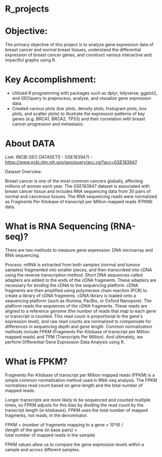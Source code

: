 # R_projects

# Objective:

The primary objective of this project is to analyze gene expression data of breast cancer and normal breast tissues, understand the differential expression of breast cancer genes, and construct various interactive and impactful graphs using R.
# Key Accomplishment: 

- Utilized R programming with packages such as dplyr, tidyverse, ggplot2, and GEOquery to preprocess, analyze, and visualize gene expression data.
- Created various plots (bar plots, density plots, histogram plots, box plots, and scatter plots) to illustrate the expression patterns of key genes (e.g. BRCA1, BRCA2, TP53) and their correlation with breast cancer progression and metastasis.
  
# About DATA 

Link: (NCBI GEO DATASETS - GSE183947) - https://www.ncbi.nlm.nih.gov/geo/query/acc.cgi?acc=GSE183947

Dataset Overview: 

Breast cancer is one of the most common cancers globally, affecting millions of women each year. The GSE183947 dataset is associated with breast cancer tissue and includes RNA sequencing data from 30 pairs of normal and cancerous tissues. The RNA sequencing reads were normalized as Fragments Per Kilobase of transcript per Million mapped reads (FPKM) data.

# What is RNA Sequencing (RNA-seq)? 

There are two methods to measure gene expression: DNA microarray and RNA sequencing. 

Process: mRNA is extracted from both samples (normal and tumour samples) fragmented into smaller pieces, and then transcribed into cDNA using the reverse transcription method. Short DNA sequences called adapters are added to the ends of the cDNA fragments. These adapters are necessary for binding the cDNA to the sequencing platform. cDNA fragments are then amplified using polymerase chain reaction (PCR) to create a library of cDNA fragments. cDNA library is loaded onto a sequencing platform (such as Illumina, PacBio, or Oxford Nanopore). The platform reads the sequences of the cDNA fragments. These reads are aligned to a reference genome (the number of reads that map to each gene or transcript is counted. This read count is proportional to the gene's expression level), and raw read counts are normalized to compensate for differences in sequencing depth and gene length. Common normalization methods include FPKM (Fragments Per Kilobase of transcript per Million mapped reads) and TPM (Transcripts Per Million). And ultimately, we perform Differential Gene Expression Data Analysis using R.

# What is FPKM?  

Fragments Per Kilobase of transcript per Million mapped reads (FPKM) is a simple common normalization method used in RNA-seq analysis. The FPKM normalizes read count based on gene length and the total number of mapped reads. 

Longer transcripts are more likely to be sequenced and counted multiple times, so FPKM adjusts for this bias by dividing the read count by the transcript length (in kilobases). FPKM uses the total number of mapped fragments, not reads, in the denominator. 

FPKM =    (number of fragments mapping to a gene × 10^9) / (length of the gene (in base pairs) × total number of mapped reads in the sample)

FPKM values allow us to compare the gene expression levels within a sample and across different samples.

 












